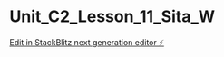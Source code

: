 # Unit_C2_Lesson_11_Sita_W

[Edit in StackBlitz next generation editor ⚡️](https://stackblitz.com/~/github.com/Sita1434/Unit_C2_Lesson_11_Sita_W)